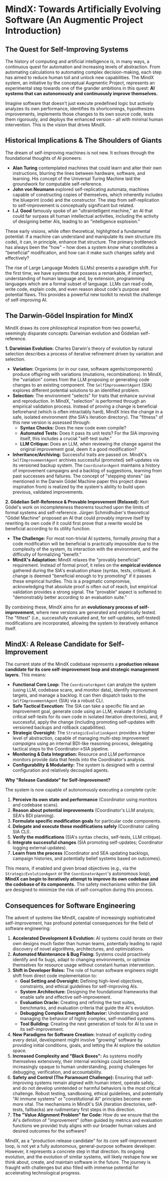 # MindX: Towards Artificially Evolving Software (An Augmentic Project Introduction)

## The Quest for Self-Improving Systems

The history of computing and artificial intelligence is, in many ways, a continuous quest for automation and increasing levels of abstraction. From automating calculations to automating complex decision-making, each step has aimed to reduce human toil and unlock new capabilities. The MindX system, an initiative by the conceptual Augmentic Project, represents an experimental step towards one of the grander ambitions in this quest: **AI systems that can autonomously and continuously improve themselves.**

Imagine software that doesn't just execute predefined logic but actively analyzes its own performance, identifies its shortcomings, hypothesizes improvements, implements those changes to its own source code, tests them rigorously, and deploys the enhanced version – all with minimal human intervention. This is the vision that drives MindX.

## Historical Implications & The Shoulders of Giants

The dream of self-improving machines is not new. It echoes through the foundational thoughts of AI pioneers:

*   **Alan Turing** contemplated machines that could learn and alter their own instructions, blurring the lines between hardware, software, and learning. His concept of the Universal Turing Machine laid the groundwork for computable self-reference.
*   **John von Neumann** explored self-replicating automata, machines capable of constructing copies of themselves, which inherently includes the blueprint (code) and the constructor. The step from self-replication to self-improvement is conceptually significant but related.
*   **I.J. Good** famously spoke of an "ultraintelligent machine," an AI that could far surpass all human intellectual activities, including the activity of designing better AIs, leading to an "intelligence explosion."

These early visions, while often theoretical, highlighted a fundamental potential: if a machine can understand and manipulate its own structure (its code), it can, in principle, enhance that structure. The primary bottleneck has always been the "how" – how does a system *know* what constitutes a "beneficial" modification, and how can it make such changes safely and effectively?

The rise of Large Language Models (LLMs) presents a paradigm shift. For the first time, we have systems that possess a remarkable, if imperfect, understanding of human language and, by extension, programming languages which are a formal subset of language. LLMs can read code, write code, explain code, and even reason about code's purpose and potential flaws. This provides a powerful new toolkit to revisit the challenge of self-improving AI.

## The Darwin-Gödel Inspiration for MindX

MindX draws its core philosophical inspiration from two powerful, seemingly disparate concepts: Darwinian evolution and Gödelian self-reference.

**1. Darwinian Evolution:**
   Charles Darwin's theory of evolution by natural selection describes a process of iterative refinement driven by variation and selection.
   -   **Variation:** Organisms (or in our case, software agents/components) produce offspring with variations (mutations, recombinations). In MindX, the "variation" comes from the LLM proposing or generating code changes to an existing component. The `SelfImprovementAgent` (SIA) explores different potential solutions to an identified problem.
   -   **Selection:** The environment "selects" for traits that enhance survival and reproduction. In MindX, "selection" is performed through an empirical validation process. Instead of proving a change is beneficial beforehand (which is often intractably hard), MindX *tries* the change in a safe, isolated environment (the SIA's iteration directory). The "fitness" of this new version is assessed through:
        *   **Syntax Checks:** Does the new code even compile?
        *   **Automated Tests:** Does it pass its unit tests? For the SIA improving itself, this includes a crucial "self-test suite."
        *   **LLM Critique:** Does an LLM, when reviewing the change against the original improvement goal, deem it a good modification?
   -   **Inheritance/Archiving:** Successful traits are passed on. MindX's `SelfImprovementAgent` archives successful (promoted) self-updates via its versioned backup system. The `CoordinatorAgent` maintains a history of improvement campaigns and a backlog of suggestions, learning from past successes and failures. The concept of "stepping stones" (as mentioned in the Darwin Gödel Machine paper this project draws inspiration from) is realized by the system's ability to build upon previous, validated improvements.

**2. Gödelian Self-Reference & Provable Improvement (Relaxed):**
   Kurt Gödel's work on incompleteness theorems touched upon the limits of formal systems and self-reference. Jürgen Schmidhuber's theoretical "Gödel Machine" proposed an AI that could provably improve itself by rewriting its own code if it could first prove that a rewrite would be beneficial according to its utility function.
   -   **The Challenge:** For most non-trivial AI systems, formally *proving* that a code modification will be beneficial is practically impossible due to the complexity of the system, its interaction with the environment, and the difficulty of formalizing "benefit."
   -   **MindX's Adaptation:** MindX relaxes the "provably beneficial" requirement. Instead of formal proof, it relies on the **empirical evidence** gathered during the SIA's evaluation phase (syntax, tests, critique). A change is deemed "beneficial enough to try promoting" if it passes these empirical hurdles. This is a pragmatic compromise, acknowledging that absolute proof is often out of reach, but empirical validation provides a strong signal. The "provable" aspect is softened to "demonstrably better according to an evaluation suite."

By combining these, MindX aims for an **evolutionary process of self-improvement**, where new versions are generated and empirically tested. The "fittest" (i.e., successfully evaluated and, for self-updates, self-tested) modifications are incorporated, allowing the system to iteratively enhance itself.

## MindX: A Release Candidate for Self-Improvement

The current state of the MindX codebase represents a **production release candidate for its core self-improvement loop and strategic management layers.** This means:

-   **Functional Core Loop:** The `CoordinatorAgent` can analyze the system (using LLM, codebase scans, and monitor data), identify improvement targets, and manage a backlog. It can then dispatch tasks to the `SelfImprovementAgent` (SIA) via a robust CLI.
-   **Safe Tactical Execution:** The SIA can take a specific file and an improvement goal, generate code using an LLM, evaluate it (including critical self-tests for its own code in isolated iteration directories), and, if successful, apply the change (including promoting self-updates with versioned backups and rollback capabilities).
-   **Strategic Oversight:** The `StrategicEvolutionAgent` provides a higher level of abstraction, capable of managing multi-step improvement *campaigns* using an internal BDI-like reasoning process, delegating tactical steps to the Coordinator->SIA pipeline.
-   **Monitoring & Data Integration:** Resource and LLM performance monitors provide data that feeds into the Coordinator's analysis.
-   **Configurability & Modularity:** The system is designed with a central configuration and relatively decoupled agents.

**Why "Release Candidate" for Self-Improvement?**

The system is now capable of autonomously executing a complete cycle:
1.  **Perceive its own state and performance** (Coordinator using monitors and codebase scans).
2.  **Reason about potential improvements** (Coordinator's LLM analysis; SEA's BDI planning).
3.  **Formulate specific modification goals** for particular code components.
4.  **Delegate and execute these modifications safely** (Coordinator calling SIA CLI).
5.  **Verify the modifications** (SIA's syntax checks, self-tests, LLM critique).
6.  **Integrate successful changes** (SIA promoting self-updates; Coordinator logging external updates).
7.  **Learn from the process** (Coordinator and SEA updating backlogs, campaign histories, and potentially belief systems based on outcomes).

This means, if enabled and given broad objectives (e.g., via the `StrategicEvolutionAgent` or the `CoordinatorAgent`'s autonomous loop), **MindX can begin to iteratively attempt to improve its own codebase and the codebase of its components.** The safety mechanisms within the SIA are designed to minimize the risk of self-corruption during this process.

## Consequences for Software Engineering

The advent of systems like MindX, capable of increasingly sophisticated self-improvement, has profound potential consequences for the field of software engineering:

1.  **Accelerated Development & Evolution:** AI systems could iterate on their own designs much faster than human teams, potentially leading to rapid discovery of novel algorithms, architectures, and optimizations.
2.  **Automated Maintenance & Bug Fixing:** Systems could proactively identify and fix bugs, adapt to changing environments, or optimize themselves for resource usage without constant human intervention.
3.  **Shift in Developer Roles:** The role of human software engineers might shift from direct code implementation to:
    *   **Goal Setting and Oversight:** Defining high-level objectives, constraints, and ethical guidelines for self-improving AIs.
    *   **System Architecture:** Designing the foundational frameworks that enable safe and effective self-improvement.
    *   **Evaluation Oracle:** Creating and refining the test suites, benchmarks, and evaluation criteria that guide the AI's evolution.
    *   **Debugging Complex Emergent Behavior:** Understanding and managing the behavior of highly complex, self-modified systems.
    *   **Tool Building:** Creating the next generation of tools for AI to use in its self-improvement.
4.  **New Paradigms for Software Creation:** Instead of explicitly coding every detail, development might involve "growing" software by providing initial conditions, goals, and letting the AI explore the solution space.
5.  **Increased Complexity and "Black Boxes":** As systems modify themselves extensively, their internal workings could become increasingly opaque to human understanding, posing challenges for debugging, verification, and accountability.
6.  **Safety and Control (The Paramount Challenge):** Ensuring that self-improving systems remain aligned with human intent, operate safely, and do not develop unintended or harmful behaviors is the most critical challenge. Robust testing, sandboxing, ethical guidelines, and potentially "AI immune systems" or "constitutional AI" principles become even more vital. The mechanisms in MindX's SIA (iteration directories, self-tests, fallbacks) are rudimentary first steps in this direction.
7.  **The "Value Alignment Problem" for Code:** How do we ensure that the AI's definition of "improvement" (often guided by metrics and evaluation functions we provide) truly aligns with our broader human values and desired outcomes for the software?

MindX, as a "production release candidate" for its core self-improvement loop, is not yet a fully autonomous, general-purpose software developer. However, it represents a concrete step in that direction. Its ongoing evolution, and the evolution of similar systems, will likely reshape how we think about, create, and maintain software in the future. The journey is fraught with challenges but also filled with immense potential for accelerating technological progress.
